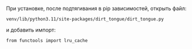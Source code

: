 
При установке, после подтягивания в pip зависимостей, открыть файл: 
```
venv/lib/python3.11/site-packages/dirt_tongue/dirt_tongue.py
```

и добавить импорт: 
```
from functools import lru_cache
```
